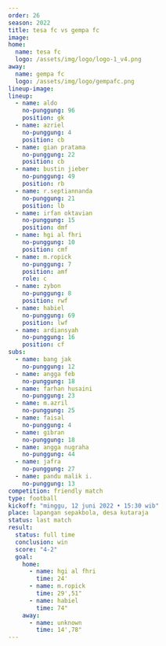 ```yaml
---
order: 26
season: 2022
title: tesa fc vs gempa fc
image: 
home:
  name: tesa fc
  logo: /assets/img/logo/logo-1_v4.png
away:
  name: gempa fc
  logo: /assets/img/logo/gempafc.png
lineup-image:
lineup:
  - name: aldo
    no-punggung: 96
    position: gk
  - name: azriel
    no-punggung: 4
    position: cb
  - name: gian pratama
    no-punggung: 22
    position: cb
  - name: bustin jieber
    no-punggung: 49
    position: rb
  - name: r.septiannanda
    no-punggung: 21
    position: lb
  - name: irfan oktavian
    no-punggung: 15
    position: dmf
  - name: hgi al fhri
    no-punggung: 10
    position: cmf
  - name: m.ropick
    no-punggung: 7
    position: amf
    role: c
  - name: zybon
    no-punggung: 8
    position: rwf
  - name: habiel
    no-punggung: 69
    position: lwf
  - name: ardiansyah
    no-punggung: 16
    position: cf
subs:
  - name: bang jak
    no-punggung: 12
  - name: angga feb
    no-punggung: 18
  - name: farhan husaini
    no-punggung: 23
  - name: m.azril
    no-punggung: 25
  - name: faisal
    no-punggung: 4
  - name: gibran
    no-punggung: 18
  - name: angga nugraha
    no-punggung: 44
  - name: jafra
    no-punggung: 27
  - name: pandu malik i.
    no-punggung: 13
competition: friendly match
type: football
kickoff: "minggu, 12 juni 2022 • 15:30 wib"
place: lapangan sepakbola, desa kutaraja
status: last match
result: 
  status: full time
  conclusion: win
  score: "4-2"
  goal: 
    home:
      - name: hgi al fhri
        time: 24'
      - name: m.ropick
        time: 29',51"
      - name: habiel
        time: 74"
    away:
      - name: unknown
        time: 14',78"
---
```

